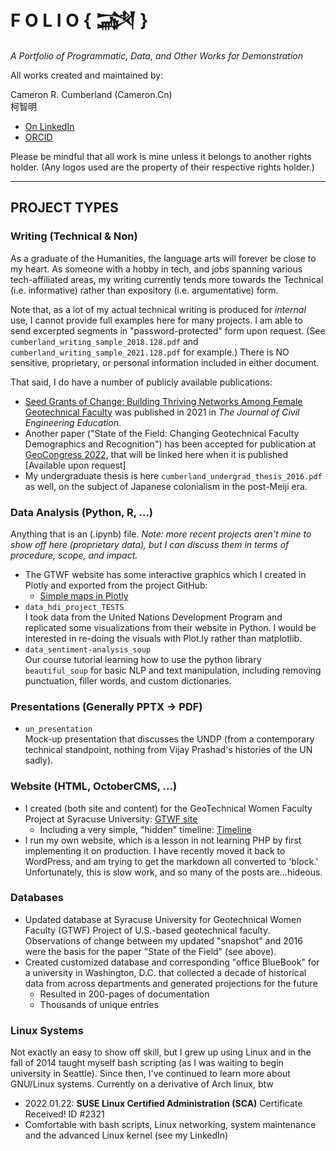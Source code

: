 # F O L I O   { &#74448; }
_A Portfolio of Programmatic, Data, and Other Works for Demonstration_

All works created and maintained by:

  Cameron R. Cumberland (Cameron.Cn) <br>
        &#26607;&#26234;&#26126;
        
 + [On LinkedIn](https://linkedin.com/in/crckzm)
 + [ORCID](https://orcid.org/0000-0003-2303-1347)


Please be mindful that all work is mine unless it belongs to another rights holder. (Any logos used are the property of their respective rights holder.)

---

## PROJECT TYPES

### Writing (Technical & Non)
As a graduate of the Humanities, the language arts will forever be close to my heart. As someone with a hobby in tech, and jobs spanning various tech-affiliated areas, my writing currently tends more towards the Technical (i.e. informative) rather than expository (i.e. argumentative) form.

Note that, as a lot of my actual technical writing is produced for _internal_ use, I cannot provide full examples here for many projects. I am able to send excerpted segments in "password-protected" form upon request. (See `cumberland_writing_sample_2018.128.pdf` and `cumberland_writing_sample_2021.128.pdf` for example.) There is NO sensitive, proprietary, or personal information included in either document.

That said, I do have a number of publicly available publications:
* [Seed Grants of Change: Building Thriving Networks Among Female Geotechnical Faculty](https://ascelibrary.org/doi/10.1061/%28ASCE%29EI.2643-9115.0000039) was published in 2021 in _The Journal of Civil Engineering Education_. 
* Another paper ("State of the Field: Changing Geotechnical Faculty Demographics and Recognition") has been accepted for publication at [GeoCongress 2022](https://www.geocongress.org/), that will be linked here when it is published [Available upon request]
* My undergraduate thesis is here `cumberland_undergrad_thesis_2016.pdf` as well, on the subject of Japanese colonialism in the post-Meiji era.

### Data Analysis (Python, R, ...)
Anything that is an (.ipynb) file. _Note: more recent projects aren't mine to show off here (proprietary data), but I can discuss them in terms of procedure, scope, and impact._
+ The GTWF website has some interactive graphics which I created in Plotly and exported from the project GitHub:
  + [Simple maps in Plotly](https://gtwf.syr.edu/seed-grant-round-2/2020-awardees/)
+ `data_hdi_project_TESTS`  
I took data from the United Nations Development Program and replicated some visualizations from their website in Python. I would be interested in re-doing the visuals with Plot.ly rather than matplotlib.
+ `data_sentiment-analysis_soup`  
Our course tutorial learning how to use the python library `beautiful_soup` for basic NLP and text manipulation, including removing punctuation, filler words, and custom dictionaries.

### Presentations (Generally PPTX -> PDF)
+ `un_presentation`  
Mock-up presentation that discusses the UNDP (from a contemporary technical standpoint, nothing from Vijay Prashad's histories of the UN sadly).

### Website (HTML, OctoberCMS, ...)
+ I created (both site and content) for the GeoTechnical Women Faculty Project at Syracuse University: [GTWF site](http://gtwf.syr.edu)
  + Including a very simple, "hidden" timeline: [Timeline](https://gtwf.syr.edu/about/)
+ I run my own website, which is a lesson in not learning PHP by first implementing it on production. I have recently moved it back to WordPress, and am trying to get the markdown all converted to 'block.' Unfortunately, this is slow work, and so many of the posts are...hideous.

### Databases
+ Updated database at Syracuse University for Geotechnical Women Faculty (GTWF) Project of U.S.-based geotechnical faculty. Observations of change between my updated "snapshot" and 2016 were the basis for the paper "State of the Field" (see above).
+ Created customized database and corresponding "office BlueBook" for a university in Washington, D.C. that collected a decade of historical data from across departments and generated projections for the future
    + Resulted in 200-pages of documentation
    + Thousands of unique entries


### Linux Systems
Not exactly an easy to show off skill, but I grew up using Linux and in the fall of 2014 taught myself bash scripting (as I was waiting to begin university in Seattle). Since then, I've continued to learn more about GNU/Linux systems. Currently on a derivative of Arch linux, btw

+ 2022.01.22: **SUSE Linux Certified Administration (SCA)** Certificate Received! ID #2321
+ Comfortable with bash scripts, Linux networking, system maintenance and the advanced Linux kernel (see my LinkedIn)
